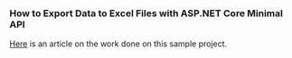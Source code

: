 ### How to Export Data to Excel Files with ASP.NET Core Minimal API

[Here](https://www.berkansasmaz.com/how-to-export-data-to-excel-files-in-net/) is an article on the work done on this sample project.
